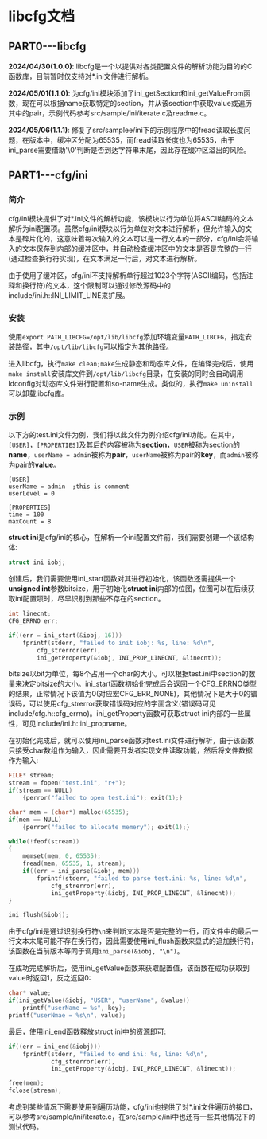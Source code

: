 # libcfg文档

## PART0---libcfg

**2024/04/30(1.0.0)**: libcfg是一个以提供对各类配置文件的解析功能为目的的C函数库，目前暂时仅支持对*.ini文件进行解析。

**2024/05/01(1.1.0)**: 为cfg/ini模块添加了ini_getSection和ini_getValueFrom函数，现在可以根据name获取特定的section，并从该section中获取value或遍历其中的pair，示例代码参考src/sample/ini/iterate.c及readme.c。

**2024/05/06(1.1.1)**: 修复了src/samplee/ini下的示例程序中的fread读取长度问题，在版本中，缓冲区分配为65535，而fread读取长度也为65535，由于ini_parse需要借助'\0'判断是否到达字符串末尾，因此存在缓冲区溢出的风险。

## PART1---cfg/ini

### 简介

cfg/ini模块提供了对*.ini文件的解析功能，该模块以行为单位将ASCII编码的文本解析为ini配置项。虽然cfg/ini模块以行为单位对文本进行解析，但允许输入的文本是碎片化的，这意味着每次输入的文本可以是一行文本的一部分，cfg/ini会将输入的文本保存到内部的缓冲区中，并自动检查缓冲区中的文本是否是完整的一行(通过检查换行符实现)，在文本满足一行后，对文本进行解析。

由于使用了缓冲区，cfg/ini不支持解析单行超过1023个字符(ASCII编码，包括注释和换行符)的文本，这个限制可以通过修改源码中的include/ini.h::INI_LIMIT_LINE来扩展。

### 安装

使用`export PATH_LIBCFG=/opt/lib/libcfg`添加环境变量`PATH_LIBCFG`，指定安装路径，其中`/opt/lib/libcfg`可以指定为其他路径。

进入libcfg，执行`make clean;make`生成静态和动态库文件，在编译完成后，使用`make install`安装库文件到`/opt/lib/libcfg`目录，在安装的同时会自动调用ldconfig对动态库文件进行配置和so-name生成。类似的，执行`make uninstall`可以卸载libcfg库。

### 示例

以下方的test.ini文件为例，我们将以此文件为例介绍cfg/ini功能。在其中，`[USER]`，`[PROPERTIES]`及其后的内容被称为**section**，`USER`被称为section的**name**，`userName = admin`被称为**pair**，`userName`被称为pair的**key**，而`admin`被称为pair的**value**。

```
[USER]
userName = admin  ;this is comment
userLevel = 0

[PROPERTIES]
time = 100
maxCount = 8
```

**struct ini**是cfg/ini的核心，在解析一个ini配置文件前，我们需要创建一个该结构体:

```c
struct ini iobj;
```

创建后，我们需要使用ini_start函数对其进行初始化，该函数还需提供一个**unsigned int**参数bitsize，用于初始化**struct ini**内部的位图，位图可以在后续获取ini配置项时，尽早识别到那些不存在的section。

```c
int linecnt;
CFG_ERRNO err;

if((err = ini_start(&iobj, 16))) 
	fprintf(stderr, "failed to init iobj: %s, line: %d\n", 
		cfg_strerror(err), 
		ini_getProperty(&iobj, INI_PROP_LINECNT, &linecnt));
```

bitsize以bit为单位，每8个占用一个char的大小。可以根据test.ini中section的数量来决定bitsize的大小。ini_start函数初始化完成后会返回一个CFG_ERRNO类型的结果，正常情况下该值为0(对应宏CFG_ERR_NONE)，其他情况下是大于0的错误码，可以使用cfg_strerror获取错误码对应的字面含义(错误码可见include/cfg.h::cfg_errno)。ini_getProperty函数可获取struct ini内部的一些属性，可见include/ini.h::ini_propname。

在初始化完成后，就可以使用ini_parse函数对test.ini文件进行解析，由于该函数只接受char数组作为输入，因此需要开发者实现文件读取功能，然后将文件数据作为输入:

```c
FILE* stream;
stream = fopen("test.ini", "r+");
if(stream == NULL) 
	{perror("failed to open test.ini"); exit(1);}

char* mem = (char*) malloc(65535);
if(mem == NULL) 
	{perror("failed to allocate memery"); exit(1);}

while(!feof(stream))
{
    memset(mem, 0, 65535);
    fread(mem, 65535, 1, stream);
    if((err = ini_parse(&iobj, mem)))
    	fprintf(stderr, "failed to parse test.ini: %s, line: %d\n", 
			cfg_strerror(err), 
			ini_getProperty(&iobj, INI_PROP_LINECNT, &linecnt));
}

ini_flush(&iobj);
```

由于cfg/ini是通过识别换行符`\n`来判断文本是否是完整的一行，而文件中的最后一行文本末尾可能不存在换行符，因此需要使用ini_flush函数来显式的追加换行符，该函数在当前版本等同于调用`ini_parse(&iobj, "\n")`。

在成功完成解析后，使用ini_getValue函数来获取配置值，该函数在成功获取到value时返回1，反之返回0:

```c
char* value;
if(ini_getValue(&iobj, "USER", "userName", &value))
	printf("userName = %s", key);
printf("userNmae = %s\n", value);
```

最后，使用ini_end函数释放struct ini中的资源即可:

```c
if((err = ini_end(&iobj)))
	fprintf(stderr, "failed to end ini: %s, line: %d\n", 
			cfg_strerror(err), 
			ini_getProperty(&iobj, INI_PROP_LINECNT, &linecnt));

free(mem);
fclose(stream);
```

考虑到某些情况下需要使用到遍历功能，cfg/ini也提供了对*.ini文件遍历的接口，可以参考src/sample/ini/iterate.c，在src/sample/ini中也还有一些其他情况下的测试代码。





